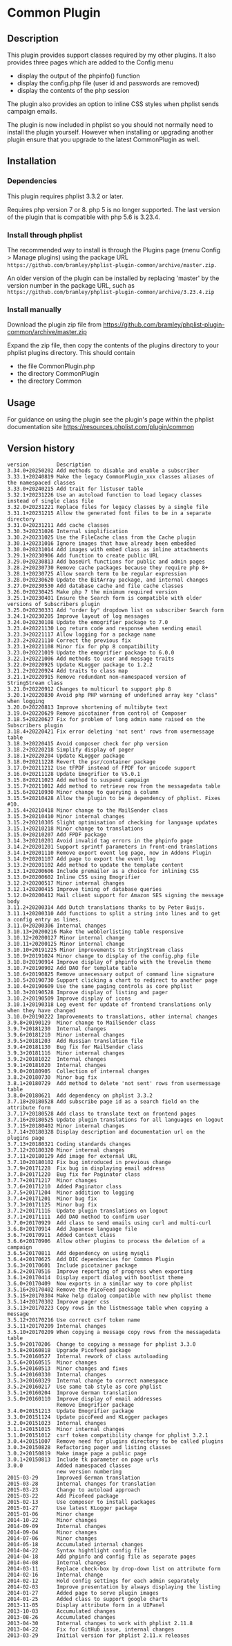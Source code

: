 # Common Plugin #

## Description ##

This plugin provides support classes required by my other plugins.
It also provides three pages which are added to the Config menu

* display the output of the phpinfo() function
* display the config.php file (user id and passwords are removed)
* display the contents of the php session

The plugin also provides an option to inline CSS styles when phplist sends campaign emails.

The plugin is now included in phplist so you should not normally need to install the plugin yourself.
However when installing or upgrading another plugin ensure that you upgrade to the latest CommonPlugin as well.

## Installation ##

### Dependencies ###

This plugin requires phplist 3.3.2 or later.

Requires php version 7 or 8. php 5 is no longer supported. The last version of the plugin that is compatible with php 5.6
is 3.23.4.

### Install through phplist ###

The recommended way to install is through the Plugins page (menu Config > Manage plugins) using the package URL
 `https://github.com/bramley/phplist-plugin-common/archive/master.zip`.

An older version of the plugin can be installed by replacing 'master' by the version number in the package URL, such
as `https://github.com/bramley/phplist-plugin-common/archive/3.23.4.zip`

### Install manually ###

Download the plugin zip file from <https://github.com/bramley/phplist-plugin-common/archive/master.zip>

Expand the zip file, then copy the contents of the plugins directory to your phplist plugins directory.
This should contain

* the file CommonPlugin.php
* the directory CommonPlugin
* the directory Common

## Usage ##

For guidance on using the plugin see the plugin's page within the phplist documentation site <https://resources.phplist.com/plugin/common>

## Version history ##

    version         Description
    3.34.0+20250202 Add methods to disable and enable a subscriber
    3.33.1+20240819 Make the legacy CommonPlugin_xxx classes aliases of the namespaced classes
    3.33.0+20240215 Add trait for listuser table
    3.32.1+20231226 Use an autoload function to load legacy classes instead of single class file
    3.32.0+20231221 Replace files for legacy classes by a single file
    3.31.1+20231215 Allow the generated font files to be in a separate directory
    3.31.0+20231211 Add cache classes
    3.30.3+20231026 Internal simplification
    3.30.2+20231025 Use the FileCache class from the Cache plugin
    3.30.1+20231016 Ignore images that have already been embedded
    3.30.0+20231014 Add images with embed class as inline attachments
    3.29.1+20230906 Add function to create public URL
    3.29.0+20230813 Add baseUrl functions for public and admin pages
    3.28.2+20230730 Remove cache packages because they require php 8+
    3.28.1+20230725 Allow search term to be regular expression
    3.28.0+20230620 Update the BitArray package, and internal changes
    3.27.0+20230530 Add database cache and file cache classes
    3.26.0+20230425 Make php 7 the minimum required version
    3.25.1+20230401 Ensure the Search form is compatible with older versions of Subscribers plugin
    3.25.0+20230331 Add "order by" dropdown list on subscriber Search form
    3.24.1+20230205 Improve layout of log messages
    3.24.0+20230108 Update the emogrifier package to 7.0
    3.23.4+20221130 Log return code and response when sending email
    3.23.3+20221117 Allow logging for a package name
    3.23.2+20221110 Correct the previous fix
    3.23.1+20221108 Minor fix for php 8 compatibility
    3.23.0+20221019 Update the emogrifier package to 6.0.0
    3.22.1+20221006 Add methods to user and message traits
    3.22.0+20220925 Update KLogger package to 1.2.2
    3.21.2+20220924 Add traits to class map
    3.21.1+20220915 Remove redundant non-namespaced version of StringStream class
    3.21.0+20220912 Changes to multicurl to support php 8
    3.20.1+20220830 Avoid php PHP warning of undefined array key "class" when logging
    3.20.0+20220813 Improve shortening of multibyte text
    3.19.0+20220629 Remove picotainer from control of Composer
    3.18.5+20220627 Fix for problem of long admin name raised on the Subscribers plugin
    3.18.4+20220421 Fix error deleting 'not sent' rows from usermessage table
    3.18.3+20220415 Avoid composer check for php version
    3.18.2+20220218 Simplify display of pager
    3.18.1+20220204 Update KLogger package
    3.18.0+20211228 Revert the psr/container package
    3.17.0+20211212 Use tFPDF instead of FPDF for unicode support
    3.16.0+20211128 Update Emogrifier to V5.0.1
    3.15.8+20211023 Add method to suspend campaign
    3.15.7+20211012 Add method to retrieve row from the messagedata table
    3.15.6+20210930 Minor change to querying a column
    3.15.5+20210428 Allow the plugin to be a dependency of phplist. Fixes #10.
    3.15.4+20210418 Minor change to the MailSender class
    3.15.3+20210410 Minor internal changes
    3.15.2+20210305 Slight optimisation of checking for language updates
    3.15.1+20210218 Minor change to translations
    3.15.0+20210207 Add FPDF package
    3.14.3+20210201 Avoid invalid tag errors in the phpinfo page
    3.14.2+20201201 Support sprintf parameters in front-end translations
    3.14.1+20201110 Remove export event log page, now in Addons Plugin
    3.14.0+20201107 Add page to export the event log
    3.13.2+20201102 Add method to update the template content
    3.13.1+20200606 Include premailer as a choice for inlining CSS
    3.13.0+20200602 Inline CSS using Emogrifier
    3.12.2+20200517 Minor internal changes
    3.12.1+20200415 Improve timing of database queries
    3.12.0+20200412 Mail client support for Amazon SES signing the message body
    3.11.2+20200314 Add Dutch translations thanks to by Peter Buijs.
    3.11.1+20200310 Add functions to split a string into lines and to get a config entry as lines.
    3.11.0+20200306 Internal changes
    3.10.13+20200216 Make the webblerlisting table responsive
    3.10.12+20200127 Minor internal change
    3.10.11+20200125 Minor internal change
    3.10.10+20191225 Minor improvements to StringStream class
    3.10.9+20191024 Minor change to display of the config.php file
    3.10.8+20190914 Improve display of phpinfo with the trevelin theme
    3.10.7+20190902 Add DAO for template table
    3.10.6+20190825 Remove unnecessary output of command line signature
    3.10.5+20190730 Support clicking a chart to redirect to another page
    3.10.4+20190609 Use the same paging controls as core phplist
    3.10.3+20190528 Improve display of listing and pager
    3.10.2+20190509 Improve display of icons
    3.10.1+20190318 Log event for update of frontend translations only when they have changed
    3.10.0+20190222 Improvements to translations, other internal changes
    3.9.8+20190129  Minor change to MailSender class
    3.9.7+20181230  Internal changes
    3.9.6+20181210  Minor internal changes
    3.9.5+20181203  Add Russian translation file
    3.9.4+20181130  Bug fix for MailSender class
    3.9.3+20181116  Minor internal changes
    3.9.2+20181022  Internal changes
    3.9.1+20181020  Internal changes
    3.9.0+20180905  Collection of internal changes
    3.8.2+20180730  Minor bug fix
    3.8.1+20180729  Add method to delete 'not sent' rows from usermessage table
    3.8.0+20180621  Add dependency on phplist 3.3.2
    3.7.18+20180528 Add subscribe page id as a search field on the attribute form
    3.7.17+20180528 Add class to translate text on frontend pages
    3.7.16+20180525 Update plugin translations for all languages on logout
    3.7.15+20180402 Minor internal changes
    3.7.14+20180328 Display description and documentation url on the plugins page
    3.7.13+20180321 Coding standards changes
    3.7.12+20180320 Minor internal changes
    3.7.11+20180129 Add image for external URL
    3.7.10+20180102 Fix bug introduced in previous change
    3.7.9+20171228  Fix bug in displaying email address
    3.7.8+20171220  Bug fix for Paginator class
    3.7.7+20171217  Minor changes
    3.7.6+20171210  Added Paginator class
    3.7.5+20171204  Minor addition to logging
    3.7.4+20171201  Minor bug fix
    3.7.3+20171125  Minor bug fix
    3.7.2+20171116  Update plugin translations on logout
    3.7.1+20171111  Add DAO method to confirm user
    3.7.0+20170929  Add class to send emails using curl and multi-curl
    3.6.8+20170914  Add Japanese language file
    3.6.7+20170911  Added Context class
    3.6.6+20170906  Allow other plugins to process the deletion of a campaign
    3.6.5+20170811  Add dependency on using mysqli
    3.6.4+20170625  Add DIC dependencies for Common Plugin
    3.6.3+20170601  Include picotainer package
    3.6.2+20170516  Improve reporting of progress when exporting
    3.6.1+20170414  Display export dialog with bootlist theme
    3.6.0+20170409  Now exports in a similar way to core phplist
    3.5.16+20170402 Remove the PicoFeed package
    3.5.15+20170304 Make help dialog compatible with new phplist theme
    3.5.14+20170302 Improve pager css
    3.5.13+20170223 Copy rows in the listmessage table when copying a message
    3.5.12+20170216 Use correct csrf token name
    3.5.11+20170209 Internal changes
    3.5.10+20170209 When copying a message copy rows from the messagedata table
    3.5.9+20170206  Change to copying a message for phplist 3.3.0
    3.5.8+20160818  Upgrade Picofeed package
    3.5.7+20160527  Internal rework of class autoloading
    3.5.6+20160515  Minor changes
    3.5.5+20160513  Minor changes and fixes
    3.5.4+20160330  Internal changes
    3.5.3+20160329  Internal change to correct namespace
    3.5.2+20160217  Use same tab style as core phplist
    3.5.1+20160204  Improve German translation
    3.5.0+20160110  Improve display of email addresses
                    Remove Emogrifier package
    3.4.0+20151213  Update Emogrifier package
    3.3.0+20151124  Update picoFeed and KLogger packages
    3.2.0+20151023  Internal changes
    3.1.1+20151015  Minor internal changes
    3.1.0+20151012  csrf token compatibility change for phplist 3.2.1
    3.0.4+20151007  Remove need for plugins directory to be called plugins
    3.0.3+20150828  Refactoring pager and listing classes
    3.0.2+20150819  Make image page a public page
    3.0.1+20150813  Include tk parameter on page urls
    3.0.0           Added namespaced classes
                    new version numbering
    2015-03-29      Improved German translation
    2015-03-28      Internal changes for translation
    2015-03-23      Change to autoload approach
    2015-03-22      Add Picofeed package
    2015-02-13      Use composer to install packages
    2015-01-27      Use latest KLogger package
    2015-01-06      Minor change
    2014-10-22      Minor changes
    2014-09-09      Internal changes
    2014-09-04      Minor changes
    2014-07-06      Minor changes
    2014-05-18      Accumulated internal changes
    2014-04-22      Syntax hightlight config file
    2014-04-18      Add phpinfo and config file as separate pages
    2014-04-08      Internal changes
    2014-03-11      Replace check-box by drop-down list on attribute form
    2014-02-16      Internal change
    2014-02-12      Hold config settings for each admin separately
    2014-02-03      Improve presentation by always displaying the listing
    2014-01-27      Added page to serve plugin images
    2014-01-25      Added class to support google charts
    2013-11-05      Display attribute form in a UIPanel
    2013-10-03      Accumulated changes
    2013-08-26      Accumulated changes
    2013-04-30      Internal changes to work with phplist 2.11.8
    2013-04-22      Fix for GitHub issue, internal changes
    2013-03-29      Initial version for phplist 2.11.x releases
